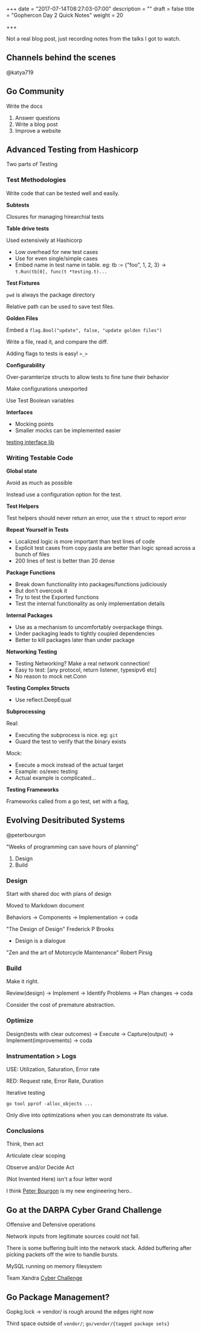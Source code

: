 +++
date = "2017-07-14T08:27:03-07:00"
description = ""
draft = false
title = "Gophercon Day 2 Quick Notes"
weight = 20

+++

Not a real blog post, just recording notes from the talks I got to watch.

## Channels behind the scenes

@katya719


## Go Community

Write the docs

1. Answer questions
2. Write a blog post
3. Improve a website

## Advanced Testing from Hashicorp

Two parts of Testing


### Test Methodologies

Write code that can be tested well and easily.

**Subtests** 

Closures for managing hirearchial tests

**Table drive tests**

Used extensively at Hashicorp

* Low overhead for new test cases
* Use for even single/simple cases
* Embed name in test name in table. eg: tb := {"foo", 1, 2, 3} -> `t.Run(tb[0], func(t *testing.t)...`

**Test Fixtures**

`pwd` is always the package directory 

Relative path can be used to save test files.

**Golden Files**

Embed a `flag.Bool("update", false, "update golden files")`

Write a file, read it, and compare the diff.

Adding flags to tests is easy! `>_>`

**Configurability**

Over-paramterize structs to allow tests to fine tune their behavior

Make configurations unexported

Use Test Boolean variables

**Interfaces**

* Mocking points
* Smaller mocks can be implemented easier

[testing interface lib](github.com/mitchellh/go-testing-interface)


### Writing Testable Code

**Global state**

Avoid as much as possible

Instead use a configuration option for the test.

**Test Helpers**

Test helpers should never return an error, use the `t` struct to report error

**Repeat Yourself in Tests**

* Localized logic is more important than test lines of code
* Explicit test cases from copy pasta are better than logic spread across a bunch of files
 * 200 lines of test is better than 20 dense

**Package Functions**

* Break down functionality into packages/functions judiciously
 * But don't overcook it
* Try to test the Exported functions
* Test the internal functionality as only implementation details

**Internal Packages**

* Use as a mechanism to uncomfortably overpackage things.
* Under packaging leads to tightly coupled dependencies
 * Better to kill packages later than under package


**Networking Testing**

* Testing Networking? Make a real network connection!
* Easy to test: [any protocol, return listener, typesipv6 etc]
* No reason to mock net.Conn

**Testing Complex Structs**

* Use reflect.DeepEqual 

**Subprocessing**

Real:
* Executing the subprocess is nice. eg: `git`
* Guard the test to verify that the binary exists

Mock:
* Execute a mock instead of the actual target
* Example: os/exec testing
* Actual example is complicated...

**Testing Frameworks**

Frameworks called from a go test, set with a flag, 

## Evolving Desitributed Systems

@peterbourgon

"Weeks of programming can save hours of planning"

1. Design
2. Build

### Design

Start with shared doc with plans of design

Moved to Markdown document

Behaviors -> Components -> Implementation -> coda

"The Design of Design" Frederick P Brooks

* Design is a dialogue 

"Zen and the art of Motorcycle Maintenance" Robert Pirsig

### Build

Make it right.

Review(design) -> Implement -> Identify Problems -> Plan changes -> coda

Consider the cost of premature abstraction.

### Optimize

Design(tests with clear outcomes) -> Execute -> Capture(output) -> Implement(improvements) -> coda

### Instrumentation > Logs

USE: Utilization, Saturation, Error rate 

RED: Request rate, Error Rate, Duration

Iterative testing

`go tool pprof -alloc_objects ...`

Only dive into optimizations when you can demonstrate its value.

### Conclusions

Think, then act

Articulate clear scoping 

Observe and/or Decide Act

(Not Invented Here) isn't a four letter word

I think [Peter Bourgon](https://peter.bourgon.org/) is my new engineering hero..


## Go at the DARPA Cyber Grand Challenge

Offensive and Defensive operations

Network inputs from legitimate sources could not fail.

There is some buffering built into the network stack. 
    Added buffering after picking packets off the wire to handle bursts.

MySQL running on memory filesystem 

Team Xandra [Cyber Challenge](http://archive.darpa.mil/cybergrandchallenge/event.html#results)

## Go Package Management?

Gopkg.lock -> vendor/ is rough around the edges right now

Third space outside of `vendor/`; `go/vendor/{tagged package sets}`














